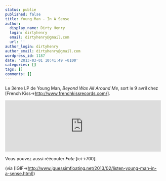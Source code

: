 ```yaml
---
status: publie
published: false
title: Young Man - In A Sense
author:
  display_name: Dirty Henry
  login: dirtyhenry
  email: dirtyhenry@gmail.com
  url: ''
author_login: dirtyhenry
author_email: dirtyhenry@gmail.com
wordpress_id: 1187
date: '2013-03-01 10:41:49 +0100'
categories: []
tags: []
comments: []
---
```

Le 3ème LP de Young Man, *Beyond Was All Around Me*, sort le 9 avril chez [French Kiss->http://www.frenchkissrecords.com/].

<iframe width="100%" height="166" scrolling="no" frameborder="no" src="https://w.soundcloud.com/player/?url=http%3A%2F%2Fapi.soundcloud.com%2Ftracks%2F76892371"></iframe>

Vous pouvez aussi réécouter *Fate* [ici->700]. 

(via [IGIF->http://www.iguessimfloating.net/2013/02/listen-young-man-in-a-sense.html])
